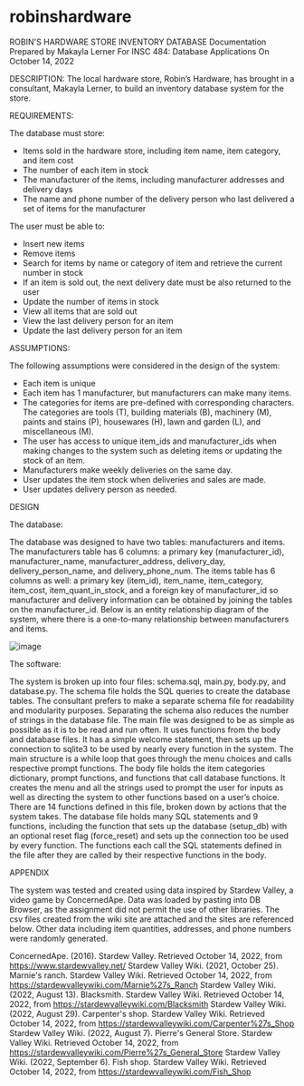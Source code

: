 # robinshardware
ROBIN'S HARDWARE STORE INVENTORY DATABASE 
Documentation Prepared by Makayla Lerner 
For INSC 484: Database Applications 
On October 14, 2022 

DESCRIPTION: 
The local hardware store, Robin’s Hardware, has brought in a consultant, Makayla Lerner, to build an inventory database system for the store. 

REQUIREMENTS: 

The database must store: 
-	Items sold in the hardware store, including item name, item category, and item cost
-	The number of each item in stock
-	The manufacturer of the items, including manufacturer addresses and delivery days
-	The name and phone number of the delivery person who last delivered a set of items for the manufacturer

The user must be able to: 
-	Insert new items
-	Remove items
-	Search for items by name or category of item and retrieve the current number in stock
-	If an item is sold out, the next delivery date must be also returned to the user
-	Update the number of items in stock
-	View all items that are sold out
-	View the last delivery person for an item
-	Update the last delivery person for an item 

ASSUMPTIONS: 

The following assumptions were considered in the design of the system: 
-	Each item is unique 
-	Each item has 1 manufacturer, but manufacturers can make many items. 
-	The categories for items are pre-defined with corresponding characters. The categories are tools (T), building materials (B), machinery (M), paints and stains (P), housewares (H), lawn and garden (L), and miscellaneous (M). 
-	The user has access to unique item_ids and manufacturer_ids when making changes to the system such as deleting items or updating the stock of an item. 
-	Manufacturers make weekly deliveries on the same day. 
-	User updates the item stock when deliveries and sales are made. 
-	User updates delivery person as needed.

DESIGN

The database: 

The database was designed to have two tables: manufacturers and items. The manufacturers table has 6 columns: a primary key (manufacturer_id), manufacturer_name, manufacturer_address, delivery_day, delivery_person_name, and delivery_phone_num. The items table has 6 columns as well: a primary key (item_id), item_name, item_category, item_cost, item_quant_in_stock, and a foreign key of manufacturer_id so manufacturer and delivery information can be obtained by joining the tables on the manufacturer_id. 
Below is an entity relationship diagram of the system, where there is a one-to-many relationship between manufacturers and items. 

![image](https://user-images.githubusercontent.com/57692009/201999984-2cf0b012-e939-4fa1-8985-94230c8fca64.png)

The software: 

The system is broken up into four files: schema.sql, main.py, body.py, and database.py. 
The schema file holds the SQL queries to create the database tables. The consultant prefers to make a separate schema file for readability and modularity purposes. Separating the schema also reduces the number of strings in the database file. 
The main file was designed to be as simple as possible as it is to be read and run often. It uses functions from the body and database files. It has a simple welcome statement, then sets up the connection to sqlite3 to be used by nearly every function in the system. The main structure is a while loop that goes through the menu choices and calls respective prompt functions. 
The body file holds the item categories dictionary, prompt functions, and functions that call database functions. It creates the menu and all the strings used to prompt the user for inputs as well as directing the system to other functions based on a user’s choice. There are 14 functions defined in this file, broken down by actions that the system takes. 
The database file holds many SQL statements and 9 functions, including the function that sets up the database (setup_db) with an optional reset flag (force_reset) and sets up the connection too be used by every function. The functions each call the SQL statements defined in the file after they are called by their respective functions in the body. 

APPENDIX

The system was tested and created using data inspired by Stardew Valley, a video game by ConcernedApe. Data was loaded by pasting into DB Browser, as the assignment did not permit the use of other libraries. The csv files created from the wiki site are attached and the sites are referenced below. Other data including item quantities, addresses, and phone numbers were randomly generated. 

ConcernedApe. (2016). Stardew Valley. Retrieved October 14, 2022, from https://www.stardewvalley.net/ 
Stardew Valley Wiki. (2021, October 25). Marnie's ranch. Stardew Valley Wiki. Retrieved October 14, 2022, from https://stardewvalleywiki.com/Marnie%27s_Ranch 
Stardew Valley Wiki. (2022, August 13). Blacksmith. Stardew Valley Wiki. Retrieved October 14, 2022, from https://stardewvalleywiki.com/Blacksmith 
Stardew Valley Wiki. (2022, August 29). Carpenter's shop. Stardew Valley Wiki. Retrieved October 14, 2022, from https://stardewvalleywiki.com/Carpenter%27s_Shop 
Stardew Valley Wiki. (2022, August 7). Pierre's General Store. Stardew Valley Wiki. Retrieved October 14, 2022, from https://stardewvalleywiki.com/Pierre%27s_General_Store 
Stardew Valley Wiki. (2022, September 6). Fish shop. Stardew Valley Wiki. Retrieved October 14, 2022, from https://stardewvalleywiki.com/Fish_Shop 


